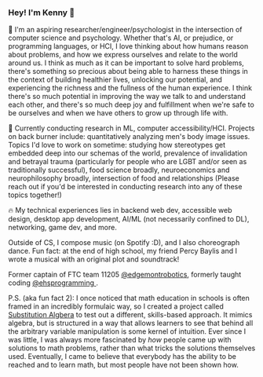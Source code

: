 ### Hey! I'm Kenny 👋

🔭 I'm an aspiring researcher/engineer/psychologist in the intersection of computer science and psychology. Whether that's AI, or prejudice, or programming languages, or HCI, I love thinking about how humans reason about problems, and how we express ourselves and relate to the world around us. I think as much as it can be important to solve hard problems, there's something so precious about being able to harness these things in the context of building healthier lives, unlocking our potential, and experiencing the richness and the fullness of the human experience. I think there's so much potential in improving the way we talk to and understand each other, and there's so much deep joy and fulfillment when we're safe to be ourselves and when we have others to grow up through life with. 

🧪 Currently conducting research in ML, computer accessibility/HCI. Projects on back burner include: quantitatively analyzing men's body image issues. Topics I'd love to work on sometime: studying how stereotypes get embedded deep into our schemas of the world, prevalence of invalidation and betrayal trauma (particularly for people who are LGBT and/or seen as traditionally successful), food science broadly, neuroeconomics and neurophilosophy broadly, intersection of food and relationships (Please reach out if you'd be interested in conducting research into any of these topics together!)

🔥 My technical experiences lies in backend web dev, accessible web design, desktop app development, AI/ML (not necessarily confined to DL), networking, game dev, and more.

Outside of CS, I compose music (on Spotify :D), and I also choreograph dance. Fun fact: at the end of high school, my friend Percy Baylis and I wrote a musical with an original plot and soundtrack!

Former captain of FTC team 11205 [@edgemontrobotics](https://github.com/edgemontrobotics), formerly taught coding [@ehsprogramming ](https://github.com/kenneth-ge/Edgemont-Programming-Club-Projects). 

P.S. (aka fun fact 2): I once noticed that math education in schools is often framed in an incredibly formulaic way, so I created a project called [Substitution Algbera](https://github.com/kenneth-ge/Substitution-Algebra) to test out a different, skills-based approach. It mimics algebra, but is structured in a way that allows learners to see that behind all the arbitrary variable manipulation is some kernel of intuition. Ever since I was little, I was always more fascinated by _how_ people came up with solutions to math problems, rather than what tricks the solutions themselves used. Eventually, I came to believe that everybody has the ability to be reached and to learn math, but most people have not been shown how. 
